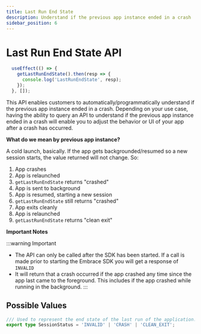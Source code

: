 ```yaml
---
title: Last Run End State
description: Understand if the previous app instance ended in a crash
sidebar_position: 6
---
```


# Last Run End State API

```javascript
  useEffect(() => {
    getLastRunEndState().then(resp => {
      console.log('LastRunEndState', resp);
    });
  }, []);
```

This API enables customers to automatically/programmatically understand if the previous app instance ended in a crash. Depending on your use case, having the ability to query an API to understand if the previous app instance ended in a crash will enable you to adjust the behavior or UI of your app after a crash has occurred.

**What do we mean by previous app instance?**  

A cold launch, basically. If the app gets backgrounded/resumed so a new session starts, the value returned will not change. So:

1. App crashes
2. App is relaunched
3. `getLastRunEndState` returns "crashed"
4. App is sent to background
5. App is resumed, starting a new session
6. `getLastRunEndState` still returns "crashed"
7. App exits cleanly
8. App is relaunched
9. `getLastRunEndState` returns "clean exit"

**Important Notes**

:::warning Important

- The API can only be called after the SDK has been started. If a call is made prior to starting the Embrace SDK you will get a response of `INVALID`
- It will return that a crash occurred if the app crashed any time since the app last came to the foreground. This includes if the app crashed while running in the background.
:::

## Possible Values

```typescript
/// Used to represent the end state of the last run of the application.
export type SessionStatus = 'INVALID' | 'CRASH' | 'CLEAN_EXIT';
```
